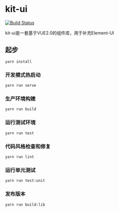 # kit-ui

[![Build Status](https://travis-ci.org/chenweitech/kit-ui.svg?branch=dev)](https://travis-ci.org/chenweitech/kit-ui)

kit-ui是一套基于VUE2.0的组件库，用于补充Element-UI

## 起步
```
yarn install
```

### 开发模式热启动
```
yarn run serve
```

### 生产环境构建
```
yarn run build
```

### 运行测试环境
```
yarn run test
```

### 代码风格检查和修复
```
yarn run lint
```

### 运行单元测试
```
yarn run test:unit
```

### 发布版本
```
yarn run build:lib
```

